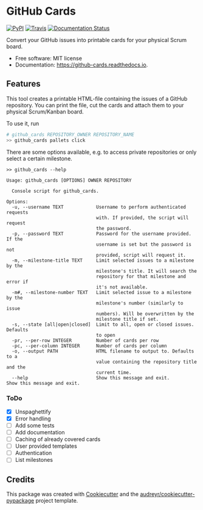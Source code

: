 # GitHub Cards

[![PyPI](https://img.shields.io/pypi/v/github_cards.svg)](https://pypi.python.org/pypi/github_cards)
[![Travis](https://img.shields.io/travis/larsrinn/github_cards.svg)](https://travis-ci.org/larsrinn/github_cards)
[![Documentation Status](https://readthedocs.org/projects/github-cards/badge/?version=latest)](https://github-cards.readthedocs.io/en/latest/?badge=latest)

Convert your GitHub issues into printable cards for your physical Scrum board.

* Free software: MIT license
* Documentation: https://github-cards.readthedocs.io.


## Features

This tool creates a printable HTML-file containing the issues of a GitHub repository.
You can print the file, cut the cards and attach them to your physical Scrum/Kanban board.

To use it, run

```bash
# github_cards REPOSITORY_OWNER REPOSITORY_NAME
>> github_cards pallets click
```

There are some options available, e.g. to access private repositories or only select a certain milestone.

```
>> github_cards --help

Usage: github_cards [OPTIONS] OWNER REPOSITORY

  Console script for github_cards.

Options:
  -u, --username TEXT            Username to perform authenticated requests
                                 with. If provided, the script will request
                                 the password.
  -p, --password TEXT            Password for the username provided. If the
                                 username is set but the password is not
                                 provided, script will request it.
  -m, --milestone-title TEXT     Limit selected issues to a milestone by the
                                 milestone's title. It will search the
                                 repository for that milestone and error if
                                 it's not available.
  -m#, --milestone-number TEXT   Limit selected issue to a milestone by the
                                 milestone's number (similarly to issue
                                 numbers). Will be overwritten by the
                                 milestone title if set.
  -s, --state [all|open|closed]  Limit to all, open or closed issues. Defaults
                                 to open
  -pr, --per-row INTEGER         Number of cards per row
  -pc, --per-column INTEGER      Number of cards per column
  -o, --output PATH              HTML filename to output to. Defaults to a
                                 value containing the repository title and the
                                 current time.
  --help                         Show this message and exit.                     Show this message and exit.

```

### ToDo
* [x] Unspaghettify
* [x] Error handling
* [ ] Add some tests
* [ ] Add documentation
* [ ] Caching of already covered cards
* [ ] User provided templates
* [ ] Authentication
* [ ] List milestones

## Credits

This package was created with [Cookiecutter](https://github.com/audreyr/cookiecutter) and the [audreyr/cookiecutter-pypackage](https://github.com/audreyr/cookiecutter-pypackage) project template.
